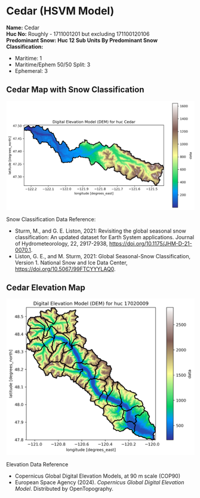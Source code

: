 # Cedar (HSVM Model) 


**Name:**             Cedar <br>
**Huc No:**           Roughly - 1711001201 but excluding 171100120106 <br> 
**Predominant Snow:** 
**Huc 12 Sub Units By Predominant Snow Classification:**
- Maritime: 1
- Maritime/Ephem 50/50 Split: 3
- Ephemeral: 3
  
## Cedar Map with Snow Classification 

![Snow Classes Map](../basic_maps/Digital_Elevation_Model_(DEM)_for_Cedar_HSVM.png)

Snow Classification Data Reference: 
- Sturm, M., and G. E. Liston, 2021: Revisiting the global seasonal snow classification: An updated dataset for Earth System applications.  Journal of Hydrometeorology, 22, 2917-2938, https://doi.org/10.1175/JHM-D-21-0070.1.
- Liston, G. E., and M. Sturm, 2021: Global Seasonal-Snow Classification, Version 1. National Snow and Ice Data Center, https://doi.org/10.5067/99FTCYYYLAQ0.

## Cedar Elevation Map 
![Elevation Map](../basic_maps/dem_huc17020009.png)

Elevation Data Reference 
- Copernicus Global Digital Elevation Models, at 90 m scale (COP90)
- European Space Agency (2024).  <i>Copernicus Global Digital Elevation Model</i>.  Distributed by OpenTopography. 
